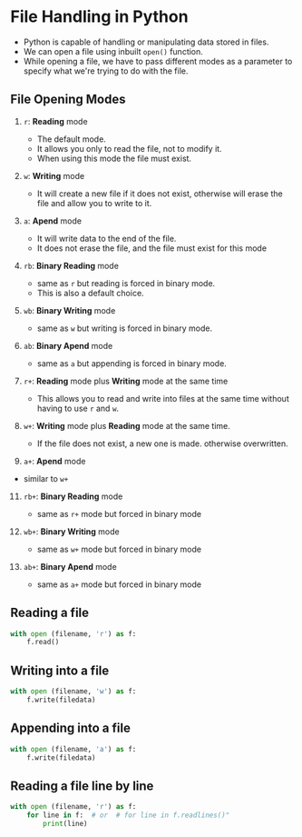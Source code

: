 # File Handling in Python

- Python is capable of handling or manipulating data stored in files.
- We can open a file using inbuilt `open()` function.
- While opening a file, we have to pass different modes as a parameter to specify what we're trying to do with the file.

## File Opening Modes

1. `r`: **Reading** mode
   - The default mode.
   - It allows you only to read the file, not to modify it.
   - When using this mode the file must exist.

2. `w`: **Writing** mode
   - It will create a new file if it does not exist, otherwise will erase the file and allow you to write to it.

3. `a`: **Apend** mode
   - It will write data to the end of the file.
   - It does not erase the file, and the file must exist for this mode

4. `rb`: **Binary Reading** mode
   - same as `r` but reading is forced in binary mode.
   - This is also a default choice.

5. `wb`: **Binary Writing** mode
   - same as `w` but writing is forced in binary mode.

6. `ab`: **Binary Apend** mode
   - same as `a` but appending is forced in binary mode.

7. `r+`: **Reading** mode plus **Writing** mode at the same time
   - This allows you to read and write into files at the same time without having to use `r` and `w`.

8. `w+`: **Writing** mode plus **Reading** mode at the same time.
   - If the file does not exist, a new one is made. otherwise overwritten.

9.  `a+`: **Apend** mode
   -  similar to `w+`

11. `rb+`: **Binary Reading** mode
     -  same as `r+` mode but forced in binary mode

12. `wb+`: **Binary Writing** mode
    -  same as `w+` mode but forced in binary mode

13. `ab+`: **Binary Apend** mode
    -  same as `a+` mode but forced in binary mode


## Reading a file

```python
with open (filename, 'r') as f:
    f.read()
```

## Writing into a file
```python
with open (filename, 'w') as f:
    f.write(filedata)
```


## Appending into a file
```python
with open (filename, 'a') as f:
    f.write(filedata)
```


## Reading a file line by line

```python
with open (filename, 'r') as f:
    for line in f:  # or  # for line in f.readlines()"
        print(line)
```
